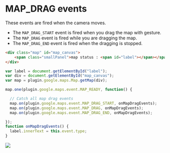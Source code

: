 # MAP_DRAG events

These events are fired when the camera moves.

- The `MAP_DRAG_START` event is fired when you drag the map with gesture.</li>
- The `MAP_DRAG` event is fired while you are dragging the map.</li>
- The `MAP_DRAG_END` event is fired when the dragging is stopped.</li>

```html
<div class="map" id="map_canvas">
    <span class="smallPanel">map status : <span id="label"></span></span>
</div>
```

```js
var label = document.getElementById("label");
var div = document.getElementById("map_canvas");
var map = plugin.google.maps.Map.getMap(div);

map.one(plugin.google.maps.event.MAP_READY, function() {

  // Catch all map drag events
  map.on(plugin.google.maps.event.MAP_DRAG_START, onMapDragEvents);
  map.on(plugin.google.maps.event.MAP_DRAG, onMapDragEvents);
  map.on(plugin.google.maps.event.MAP_DRAG_END, onMapDragEvents);

});
function onMapDragEvents() {
  label.innerText = this.event.type;
}
```

![](image.gif)
